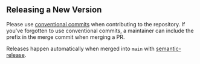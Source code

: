 
## Releasing a New Version

Please use [conventional commits](https://www.conventionalcommits.org/en/v1.0.0/) when contributing to the repository. If you've forgotten to use conventional commits, a maintainer can include the prefix in the merge commit when merging a PR.

Releases happen automatically when merged into `main` with [semantic-release](https://semantic-release.gitbook.io/semantic-release/).


